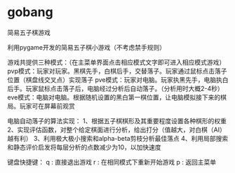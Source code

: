 # gobang
简易五子棋游戏

利用pygame开发的简易五子棋小游戏（不考虑禁手规则）

游戏共提供三种模式：（在主菜单界面点击相应模式文字即可进入相应模式游戏）
pvp模式：玩家对玩家。黑棋先手，白棋后手，交替落子。玩家通过鼠标点击落子位置（棋盘线交叉点）实现落子
pve模式：玩家对电脑。玩家执黑先手，电脑执白后手。玩家鼠标点击落子后，电脑经过分析后自动落子。（分析用时大概2-4秒）
eve模式：电脑对电脑。根据随机设置的黑白第一棋位置，让电脑模拟接下来的棋局。玩家可在屏幕前观赏

电脑自动落子的算法实现：
1、根据五子棋棋形及其重要程度设置各种棋形的权重
2、实现评估函数，对整个给定棋面进行分析，给出打分（值越大，对白棋（AI）越有利）
3、利用极大极小搜索和alpha-beta剪枝分析最佳落点
4、利用局部搜索和静态评价启发将每层分析的点数减少为10，以加快速度

键盘快捷键：
q : 直接退出游戏
r : 在相同模式下重新开始游戏
p : 返回主菜单
